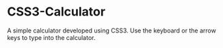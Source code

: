 # CSS3-Calculator
A simple calculator developed using CSS3. Use the keyboard or the arrow keys to type into the calculator.

